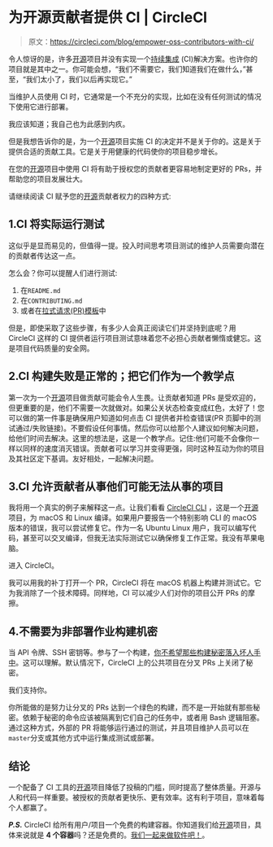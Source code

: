 # 为开源贡献者提供 CI | CircleCI

> 原文：<https://circleci.com/blog/empower-oss-contributors-with-ci/>

令人惊讶的是，许多[开源](https://circleci.com/docs/oss/)项目并没有实现一个[持续集成](https://circleci.com/continuous-integration/) (CI)解决方案。也许你的项目就是其中之一。你可能会想，“我们不需要它，我们知道我们在做什么，”甚至，“我们太小了，我们以后再实现它。”

当维护人员使用 CI 时，它通常是一个不充分的实现，比如在没有任何测试的情况下使用它进行部署。

我应该知道；我自己也为此感到内疚。

但是我想告诉你的是，为一个[开源](https://circleci.com/docs/oss/)项目实施 CI 的决定并不是关于你的。这是关于提供合适的贡献工具。它是关于用健康的代码使你的项目稳步增长。

在您的[开源](https://circleci.com/docs/oss/)项目中使用 CI 将有助于授权您的贡献者更容易地制定更好的 PRs，并帮助您的项目发展壮大。

请继续阅读 CI 赋予您的[开源](https://circleci.com/docs/oss/)贡献者权力的四种方式:

## 1.CI 将实际运行测试

这似乎是显而易见的，但值得一提。投入时间思考项目测试的维护人员需要向潜在的贡献者传达这一点。

怎么会？你可以提醒人们进行测试:

1.  在`README.md`
2.  在`CONTRIBUTING.md`
3.  或者在[拉式请求(PR)模板](https://help.github.com/articles/creating-a-pull-request-template-for-your-repository/)中

但是，即使采取了这些步骤，有多少人会真正阅读它们并坚持到底呢？用 CircleCI 这样的 CI 提供者运行项目测试意味着您不必担心贡献者懒惰或健忘。这是项目代码质量的安全网。

## 2.CI 构建失败是正常的；把它们作为一个教学点

第一次为一个[开源](https://circleci.com/docs/oss/)项目做贡献可能会令人生畏。让贡献者知道 PRs 是受欢迎的，但更重要的是，他们不需要一次就做对。如果公关状态检查变成红色，太好了！您可以做的第一件事是确保用户知道如何点击 CI 提供者并检查错误(PR 页脚中的测试通过/失败链接)。不要假设任何事情。然后你可以给那个人建议如何解决问题，给他们时间去解决。这里的想法是，这是一个教学点。记住:他们可能不会像你一样以同样的速度消灭错误。贡献者可以学习并变得更强，同时这种互动为你的项目及其社区定下基调。友好相处，一起解决问题。

## 3.CI 允许贡献者从事他们可能无法从事的项目

我将用一个真实的例子来解释这一点。让我们看看 [CircleCI CLI](https://github.com/CircleCI-Public/circleci-cli/) ，这是一个[开源](https://circleci.com/docs/oss/)项目，为 macOS 和 Linux 编译。如果用户要报告一个特别影响 CLI 的 macOS 版本的错误，我可以尝试修复它。作为一名 Ubuntu Linux 用户，我可以编写代码，甚至可以交叉编译，但我无法实际测试它以确保修复工作正常。我没有苹果电脑。

进入 CircleCI。

我可以用我的补丁打开一个 PR，CircleCI 将在 macOS 机器上构建并测试它。它为我消除了一个技术障碍。同样地，CI 可以减少人们对你的项目公开 PRs 的摩擦。

## 4.不需要为非部署作业构建机密

当 API 令牌、SSH 密钥等。参与了一个构建，[你不希望那些构建秘密落入坏人手中](https://circleci.com/blog/managing-secrets-when-you-have-pull-requests-from-outside-contributors/)。这可以理解。默认情况下，CircleCI 上的公共项目在分叉 PRs 上关闭了秘密。

我们支持你。

你所能做的是努力让分叉的 PRs 达到一个绿色的构建，而不是一开始就有那些秘密。依赖于秘密的命令应该被隔离到它们自己的任务中，或者用 Bash 逻辑阻塞。通过这种方式，外部的 PR 将能够运行通过的测试，并且项目维护人员可以在`master`分支或其他方式中运行集成测试或部署。

## 结论

一个配备了 CI 工具的[开源](https://circleci.com/docs/oss/)项目降低了投稿的门槛，同时提高了整体质量。开源与人和代码一样重要。被授权的贡献者更快乐、更有效率。这有利于项目，意味着每个人都赢了。

***P.S.*** CircleCI 给所有用户/项目一个免费的构建容器。你知道我们给[开源](https://circleci.com/docs/oss/)项目，具体来说就是 **4 个容器**吗？还是免费的。[我们一起来做软件吧！](https://circleci.com/signup/)。